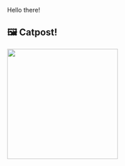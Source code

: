 Hello there!



## 🖼️ Catpost!

<sub>
    <img src="https://cdn2.thecatapi.com/images/PwByYDEWY.jpg" height="256">
</sub>

